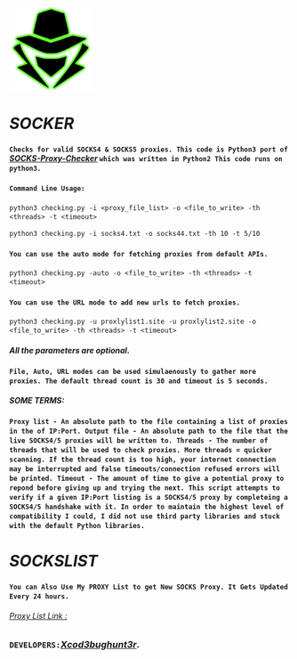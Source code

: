 <p align="left"><a href="https://www.itsecurity.id/"><img height="150" title="Xcod3bughunt3r" src="0011.png"/></a></p>

# ***SOCKER***
#### ``Checks for valid SOCKS4 & SOCKS5 proxies. This code is Python3 port of`` *[SOCKS-Proxy-Checker](https://github.com/BeastsMC/SOCKS-Proxy-Checker/)* ``which was written in Python2 This code runs on python3.``

#### ``Command Line Usage:``
```
python3 checking.py -i <proxy_file_list> -o <file_to_write> -th <threads> -t <timeout>
```

```
python3 checking.py -i socks4.txt -o socks44.txt -th 10 -t 5/10
```

#### ``You can use the auto mode for fetching proxies from default APIs.``
```
python3 checking.py -auto -o <file_to_write> -th <threads> -t <timeout>
```

#### ``You can use the URL mode to add new urls to fetch proxies.``
```
python3 checking.py -u proxlylist1.site -u proxlylist2.site -o <file_to_write> -th <threads> -t <timeout>
```

#### ***All the parameters are optional.***
#### ``File, Auto, URL modes can be used simulaenously to gather more proxies. The default thread count is 30 and timeout is 5 seconds.``
#### ***SOME TERMS:***
#### ``Proxy list - An absolute path to the file containing a list of proxies in the of IP:Port. Output file - An absolute path to the file that the live SOCKS4/5 proxies will be written to. Threads - The number of threads that will be used to check proxies. More threads = quicker scanning. If the thread count is too high, your internet connection may be interrupted and false timeouts/connection refused errors will be printed. Timeout - The amount of time to give a potential proxy to repond before giving up and trying the next. This script attempts to verify if a given IP:Port listing is a SOCKS4/5 proxy by completeing a SOCKS4/5 handshake with it. In order to maintain the highest level of compatibility I could, I did not use third party libraries and stuck with the default Python libraries.``

# ***SOCKSLIST***
#### ``You can Also Use My PROXY List to get New SOCKS Proxy. It Gets Updated Every 24 hours.``
###### [Proxy List Link :](https://github.com/Xcod3bughunt3r/Proxy-List)

### ``DEVELOPERS:``*[Xcod3bughunt3r](https://github.com/Xcod3bughunt3r/Xcod3bughunt3r)*.
